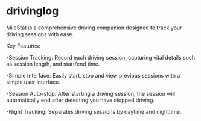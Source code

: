 # drivinglog

MileStat is a comprehensive driving companion designed to track your driving sessions with ease.



Key Features:

-Session Tracking: Record each driving session, capturing vital details such as session length, and start/end time.

-Simple Interface: Easily start, stop and view previous sessions with a simple user interface.

-Session Auto-stop: After starting a driving session, the session will automatically end after detecting you have stopped driving.

-Night Tracking: Separates driving sessions by daytime and nighttime.
